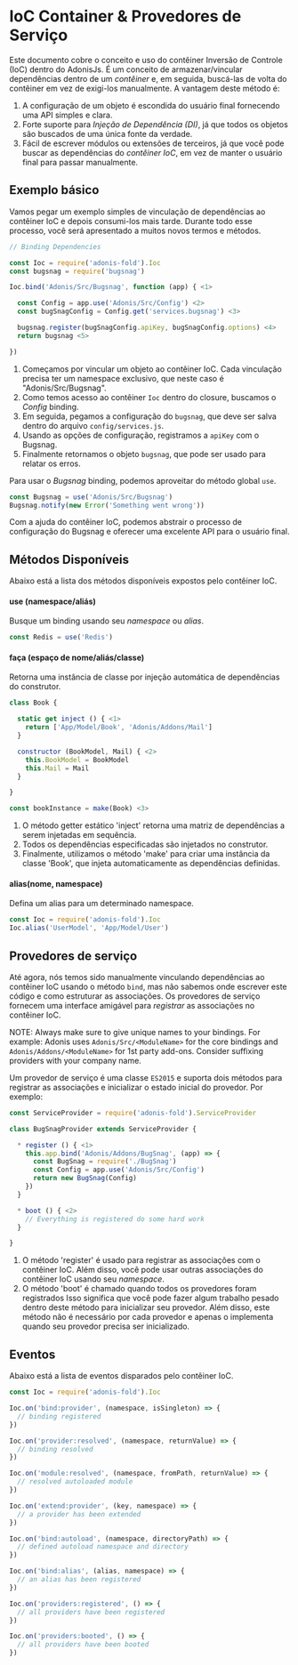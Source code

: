 # IoC Container & Provedores de Serviço

Este documento cobre o conceito e uso do contêiner Inversão de Controle (IoC) dentro do AdonisJs. É um conceito de armazenar/vincular dependências dentro de um *contêiner* e, em seguida, buscá-las de volta do contêiner em vez de exigi-los manualmente. A vantagem deste método é:

1. A configuração de um objeto é escondida do usuário final fornecendo uma API simples e clara.
2. Forte suporte para *Injeção de Dependência (DI)*, já que todos os objetos são buscados de uma única fonte da verdade.
3. Fácil de escrever módulos ou extensões de terceiros, já que você pode buscar as dependências do *contêiner IoC*, em vez de manter o usuário final para passar manualmente.

## Exemplo básico
Vamos pegar um exemplo simples de vinculação de dependências ao contêiner IoC e depois consumi-los mais tarde. Durante todo esse processo, você será apresentado a muitos novos termos e métodos.

```js
// Binding Dependencies

const Ioc = require('adonis-fold').Ioc
const bugsnag = require('bugsnag')

Ioc.bind('Adonis/Src/Bugsnag', function (app) { <1>

  const Config = app.use('Adonis/Src/Config') <2>
  const bugSnagConfig = Config.get('services.bugsnag') <3>

  bugsnag.register(bugSnagConfig.apiKey, bugSnagConfig.options) <4>
  return bugsnag <5>

})
```

1. Começamos por vincular um objeto ao contêiner IoC. Cada vinculação precisa ter um namespace exclusivo, que neste caso é "Adonis/Src/Bugsnag".
2. Como temos acesso ao contêiner `Ioc` dentro do closure, buscamos o *Config* binding.
3. Em seguida, pegamos a configuração do `bugsnag`, que deve ser salva dentro do arquivo `config/services.js`.
4. Usando as opções de configuração, registramos a `apiKey` com o Bugsnag.
5. Finalmente retornamos o objeto `bugsnag`, que pode ser usado para relatar os erros.

Para usar o *Bugsnag* binding, podemos aproveitar do método global `use`.

```js
const Bugsnag = use('Adonis/Src/Bugsnag')
Bugsnag.notify(new Error('Something went wrong'))
```

Com a ajuda do contêiner IoC, podemos abstrair o processo de configuração do Bugsnag e oferecer uma excelente API para o usuário final.

## Métodos Disponíveis
Abaixo está a lista dos métodos disponíveis expostos pelo contêiner IoC.

#### use (namespace/aliás)
Busque um binding usando seu *namespace* ou *alias*.

```js
const Redis = use('Redis')
```

#### faça (espaço de nome/aliás/classe)
Retorna uma instância de classe por injeção automática de dependências do construtor.

```js
class Book {

  static get inject () { <1>
    return ['App/Model/Book', 'Adonis/Addons/Mail']
  }

  constructor (BookModel, Mail) { <2>
    this.BookModel = BookModel
    this.Mail = Mail
  }

}

const bookInstance = make(Book) <3>
```

1. O método getter estático 'inject' retorna uma matriz de dependências a serem injetadas em sequência.
2. Todos os dependências especificadas são injetados no construtor.
3. Finalmente, utilizamos o método 'make' para criar uma instância da classe 'Book', que injeta automaticamente as dependências definidas.

#### alias(nome, namespace)
Defina um alias para um determinado namespace.

```js
const Ioc = require('adonis-fold').Ioc
Ioc.alias('UserModel', 'App/Model/User')
```

## Provedores de serviço
Até agora, nós temos sido manualmente vinculando dependências ao contêiner IoC usando o método `bind`, mas não sabemos onde escrever este código e como estruturar as associações. Os provedores de serviço fornecem uma interface amigável para *registrar* as associações no contêiner IoC.

NOTE: Always make sure to give unique names to your bindings. For example: Adonis uses `Adonis/Src/<ModuleName>` for the core bindings and `Adonis/Addons/<ModuleName>` for 1st party add-ons. Consider suffixing providers with your company name.

Um provedor de serviço é uma classe `ES2015` e suporta dois métodos para registrar as associações e inicializar o estado inicial do provedor. Por exemplo:

```js
const ServiceProvider = require('adonis-fold').ServiceProvider

class BugSnagProvider extends ServiceProvider {

  * register () { <1>
    this.app.bind('Adonis/Addons/BugSnag', (app) => {
      const BugSnag = require('./BugSnag')
      const Config = app.use('Adonis/Src/Config')
      return new BugSnag(Config)
    })
  }

  * boot () { <2>
    // Everything is registered do some hard work
  }

}
```

1. O método 'register' é usado para registrar as associações com o contêiner IoC. Além disso, você pode usar outras associações do contêiner IoC usando seu *namespace*.
2. O método 'boot' é chamado quando todos os provedores foram registrados Isso significa que você pode fazer algum trabalho pesado dentro deste método para inicializar seu provedor. Além disso, este método não é necessário por cada provedor e apenas o implementa quando seu provedor precisa ser inicializado.

## Eventos
Abaixo está a lista de eventos disparados pelo contêiner IoC.

```js
const Ioc = require('adonis-fold').Ioc

Ioc.on('bind:provider', (namespace, isSingleton) => {
  // binding registered
})

Ioc.on('provider:resolved', (namespace, returnValue) => {
  // binding resolved
})

Ioc.on('module:resolved', (namespace, fromPath, returnValue) => {
  // resolved autoloaded module
})

Ioc.on('extend:provider', (key, namespace) => {
  // a provider has been extended
})

Ioc.on('bind:autoload', (namespace, directoryPath) => {
  // defined autoload namespace and directory
})

Ioc.on('bind:alias', (alias, namespace) => {
  // an alias has been registered
})

Ioc.on('providers:registered', () => {
  // all providers have been registered
})

Ioc.on('providers:booted', () => {
  // all providers have been booted
})
```
